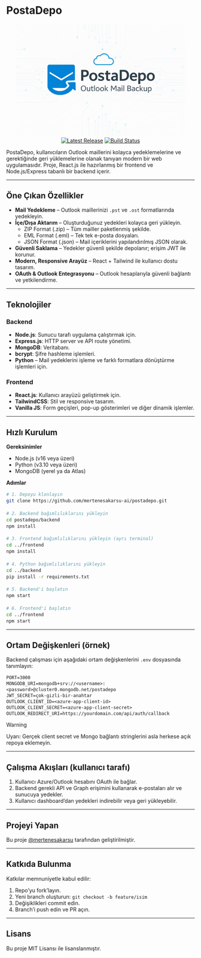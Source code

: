 # PostaDepo

<p align="center">
    <img width="450" alt="PostaDepo Logo" src="https://github.com/mertenesakarsu-ai/postadepo/blob/main/readmelogo.png" /><br />
    <a href="https://github.com/mertenesakarsu-ai/postadepo/releases"><img src="https://img.shields.io/github/release/mertenesakarsu-ai/postadepo" alt="Latest Release"></a>
    <a href="https://github.com/mertenesakarsu-ai/postadepo/actions"><img src="https://github.com/mertenesakarsu-ai/postadepo/actions/workflows/build.yml/badge.svg" alt="Build Status"></a>
</p>

PostaDepo, kullanıcıların Outlook maillerini kolayca yedeklemelerine ve gerektiğinde geri yüklemelerine olanak tanıyan modern bir web uygulamasıdır. Proje, React.js ile hazırlanmış bir frontend ve Node.js/Express tabanlı bir backend içerir.

---

## Öne Çıkan Özellikler

* **Mail Yedekleme** – Outlook maillerinizi `.pst` ve `.ost` formatlarında yedekleyin.
* **İçe/Dışa Aktarım** – Oluşturduğunuz yedekleri kolayca geri yükleyin.
  - ZIP Format (.zip) – Tüm mailler paketlenmiş şekilde.
  - EML Format (.eml) – Tek tek e-posta dosyaları.
  - JSON Format (.json) – Mail içeriklerini yapılandırılmış JSON olarak.
* **Güvenli Saklama** – Yedekler güvenli şekilde depolanır; erişim JWT ile korunur.
* **Modern, Responsive Arayüz** – React + Tailwind ile kullanıcı dostu tasarım.
* **OAuth & Outlook Entegrasyonu** – Outlook hesaplarıyla güvenli bağlantı ve yetkilendirme.

---

## Teknolojiler

### Backend

* **Node.js**: Sunucu tarafı uygulama çalıştırmak için.
* **Express.js**: HTTP server ve API route yönetimi.
* **MongoDB**: Veritabanı.
* **bcrypt**: Şifre hashleme işlemleri.
* **Python** – Mail yedeklerini işleme ve farklı formatlara dönüştürme işlemleri için.

### Frontend

* **React.js**: Kullanıcı arayüzü geliştirmek için.
* **TailwindCSS**: Stil ve responsive tasarım.
* **Vanilla JS**: Form geçişleri, pop-up gösterimleri ve diğer dinamik işlemler.

---

## Hızlı Kurulum

**Gereksinimler**

* Node.js (v16 veya üzeri)
* Python (v3.10 veya üzeri)
* MongoDB (yerel ya da Atlas)

**Adımlar**

```bash
# 1. Depoyu klonlayın
git clone https://github.com/mertenesakarsu-ai/postadepo.git

# 2. Backend bağımlılıklarını yükleyin
cd postadepo/backend
npm install

# 3. Frontend bağımlılıklarını yükleyin (ayrı terminal)
cd ../frontend
npm install

# 4. Python bağımlılıklarını yükleyin
cd ../backend
pip install -r requirements.txt

# 5. Backend'i başlatın
npm start

# 6. Frontend'i başlatın
cd ../frontend
npm start
```

---

## Ortam Değişkenleri (örnek)

Backend çalışması için aşağıdaki ortam değişkenlerini `.env` dosyasında tanımlayın:

```
PORT=3000
MONGODB_URI=mongodb+srv://<username>:<password>@cluster0.mongodb.net/postadepo
JWT_SECRET=çok-gizli-bir-anahtar
OUTLOOK_CLIENT_ID=<azure-app-client-id>
OUTLOOK_CLIENT_SECRET=<azure-app-client-secret>
OUTLOOK_REDIRECT_URI=https://yourdomain.com/api/auth/callback
```

> [!WARNING] 
>  Uyarı: Gerçek client secret ve Mongo bağlantı stringlerini asla herkese açık repoya eklemeyin.

---

## Çalışma Akışları (kullanıcı tarafı)

1. Kullanıcı Azure/Outlook hesabını OAuth ile bağlar.
2. Backend gerekli API ve Graph erişimini kullanarak e-postaları alır ve sunucuya yedekler.
3. Kullanıcı dashboard’dan yedekleri indirebilir veya geri yükleyebilir.

---

## Projeyi Yapan

Bu proje [@mertenesakarsu](https://github.com/mertenesakarsu) tarafından geliştirilmiştir.

---

## Katkıda Bulunma

Katkılar memnuniyetle kabul edilir:

1. Repo’yu fork’layın.
2. Yeni branch oluşturun: `git checkout -b feature/isim`
3. Değişiklikleri commit edin.
4. Branch’i push edin ve PR açın.

---

## Lisans

Bu proje MIT Lisansı ile lisanslanmıştır.

